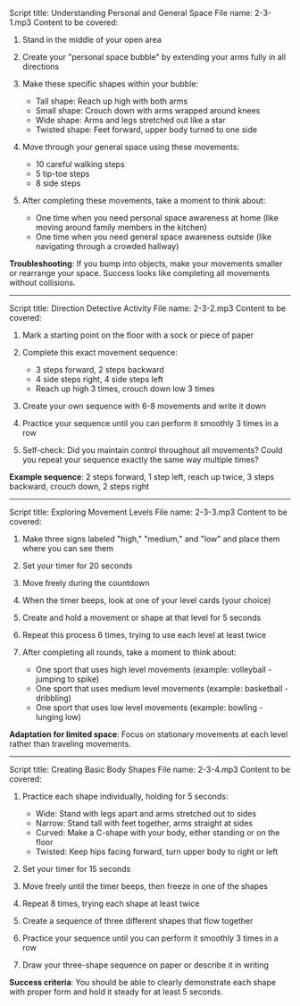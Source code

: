 Script title: Understanding Personal and General Space
File name: 2-3-1.mp3
Content to be covered:
1. Stand in the middle of your open area
2. Create your "personal space bubble" by extending your arms fully in all directions
3. Make these specific shapes within your bubble:

   - Tall shape: Reach up high with both arms
   - Small shape: Crouch down with arms wrapped around knees
   - Wide shape: Arms and legs stretched out like a star
   - Twisted shape: Feet forward, upper body turned to one side

4. Move through your general space using these movements:

   - 10 careful walking steps
   - 5 tip-toe steps
   - 8 side steps

5. After completing these movements, take a moment to think about:

   - One time when you need personal space awareness at home (like moving around family members in the kitchen)
   - One time when you need general space awareness outside (like navigating through a crowded hallway)

**Troubleshooting**: If you bump into objects, make your movements smaller or rearrange your space. Success looks like completing all movements without collisions.

---

Script title: Direction Detective Activity
File name: 2-3-2.mp3
Content to be covered:
1. Mark a starting point on the floor with a sock or piece of paper
2. Complete this exact movement sequence:

   - 3 steps forward, 2 steps backward
   - 4 side steps right, 4 side steps left
   - Reach up high 3 times, crouch down low 3 times
3. Create your own sequence with 6-8 movements and write it down
4. Practice your sequence until you can perform it smoothly 3 times in a row
5. Self-check: Did you maintain control throughout all movements? Could you repeat your sequence exactly the same way multiple times?

**Example sequence**: 2 steps forward, 1 step left, reach up twice, 3 steps backward, crouch down, 2 steps right

---

Script title: Exploring Movement Levels
File name: 2-3-3.mp3
Content to be covered:
1. Make three signs labeled "high," "medium," and "low" and place them where you can see them
2. Set your timer for 20 seconds
3. Move freely during the countdown
4. When the timer beeps, look at one of your level cards (your choice)
5. Create and hold a movement or shape at that level for 5 seconds
6. Repeat this process 6 times, trying to use each level at least twice
7. After completing all rounds, take a moment to think about:

   - One sport that uses high level movements (example: volleyball - jumping to spike)
   - One sport that uses medium level movements (example: basketball - dribbling)
   - One sport that uses low level movements (example: bowling - lunging low)

**Adaptation for limited space**: Focus on stationary movements at each level rather than traveling movements.

---

Script title: Creating Basic Body Shapes
File name: 2-3-4.mp3
Content to be covered:
1. Practice each shape individually, holding for 5 seconds:

   - Wide: Stand with legs apart and arms stretched out to sides
   - Narrow: Stand tall with feet together, arms straight at sides
   - Curved: Make a C-shape with your body, either standing or on the floor
   - Twisted: Keep hips facing forward, turn upper body to right or left
2. Set your timer for 15 seconds
3. Move freely until the timer beeps, then freeze in one of the shapes
4. Repeat 8 times, trying each shape at least twice
5. Create a sequence of three different shapes that flow together
6. Practice your sequence until you can perform it smoothly 3 times in a row
7. Draw your three-shape sequence on paper or describe it in writing

**Success criteria**: You should be able to clearly demonstrate each shape with proper form and hold it steady for at least 5 seconds.